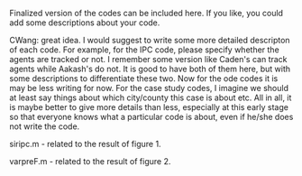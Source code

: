 <p>Finalized version of the codes can be included here. If you like, you could add some descriptions about your code.</p>
  
  CWang: great idea. I would suggest to write some more detailed descripton of each code. For example, for the IPC code, please specify whether the agents are tracked or not. I remember some version like Caden's can track agents while Aakash's do not. It is good to have both of them here, but with some descriptions to differentiate these two. Now for the ode codes it is may be less writing for now. For the case study codes, I imagine we should at least say things about which city/county this case is about etc. All in all, it is maybe better to give more details than less, especially at this early stage so that everyone knows what a particular code is about, even if he/she does not write the code. 

<p>siripc.m - related to the result of figure 1.</p>
<p>varpreF.m - related to the result of figure 2.</p>

